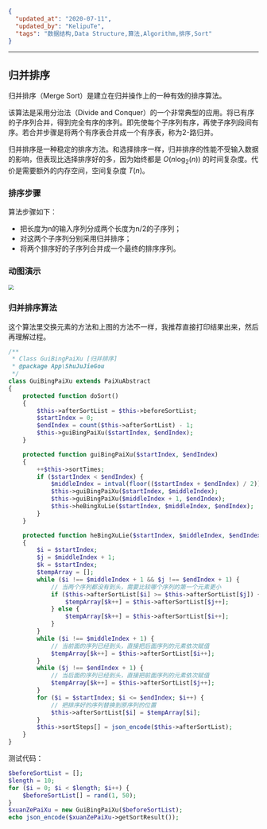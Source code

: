 ```json
{
  "updated_at": "2020-07-11",
  "updated_by": "KelipuTe",
  "tags": "数据结构,Data Structure,算法,Algorithm,排序,Sort"
}
```

---

## 归并排序

归并排序（Merge Sort）是建立在归并操作上的一种有效的排序算法。

该算法是采用分治法（Divide and Conquer）的一个非常典型的应用。将已有序的子序列合并，得到完全有序的序列。即先使每个子序列有序，再使子序列段间有序。若合并步骤是将两个有序表合并成一个有序表，称为2-路归并。 

归并排序是一种稳定的排序方法。和选择排序一样，归并排序的性能不受输入数据的影响，但表现比选择排序好的多，因为始终都是 $O(n \log_2(n))$ 的时间复杂度。代价是需要额外的内存空间，空间复杂度 $T(n)$。

### 排序步骤

算法步骤如下：

- 把长度为n的输入序列分成两个长度为n/2的子序列；
- 对这两个子序列分别采用归并排序；
- 将两个排序好的子序列合并成一个最终的排序序列。

### 动图演示

<img src="E:\GongZuoQu\KTZhiShiKu\Image\ShuJuJieGou\GuiBingPaiXu_img01.gif" style="zoom:67%;" />

### 归并排序算法

这个算法里交换元素的方法和上图的方法不一样，我推荐直接打印结果出来，然后再理解过程。

```php
/**
 * Class GuiBingPaiXu [归并排序]
 * @package App\ShuJuJieGou
 */
class GuiBingPaiXu extends PaiXuAbstract
{
    protected function doSort()
    {
        $this->afterSortList = $this->beforeSortList;
        $startIndex = 0;
        $endIndex = count($this->afterSortList) - 1;
        $this->guiBingPaiXu($startIndex, $endIndex);
    }

    protected function guiBingPaiXu($startIndex, $endIndex)
    {
        ++$this->sortTimes;
        if ($startIndex < $endIndex) {
            $middleIndex = intval(floor(($startIndex + $endIndex) / 2));
            $this->guiBingPaiXu($startIndex, $middleIndex);
            $this->guiBingPaiXu($middleIndex + 1, $endIndex);
            $this->heBingXuLie($startIndex, $middleIndex, $endIndex);
        }
    }

    protected function heBingXuLie($startIndex, $middleIndex, $endIndex)
    {
        $i = $startIndex;
        $j = $middleIndex + 1;
        $k = $startIndex;
        $tempArray = [];
        while ($i !== $middleIndex + 1 && $j !== $endIndex + 1) {
            // 当两个序列都没有到头，需要比较哪个序列的第一个元素更小
            if ($this->afterSortList[$i] >= $this->afterSortList[$j]) {
                $tempArray[$k++] = $this->afterSortList[$j++];
            } else {
                $tempArray[$k++] = $this->afterSortList[$i++];
            }
        }
        while ($i !== $middleIndex + 1) {
            // 当前面的序列已经到头，直接把后面序列的元素依次赋值
            $tempArray[$k++] = $this->afterSortList[$i++];
        }
        while ($j !== $endIndex + 1) {
            // 当后面的序列已经到头，直接把前面序列的元素依次赋值
            $tempArray[$k++] = $this->afterSortList[$j++];
        }
        for ($i = $startIndex; $i <= $endIndex; $i++) {
            // 把排序好的序列替换到原序列的位置
            $this->afterSortList[$i] = $tempArray[$i];
        }
        $this->sortSteps[] = json_encode($this->afterSortList);
    }
}
```

测试代码：

```php
$beforeSortList = [];
$length = 10;
for ($i = 0; $i < $length; $i++) {
    $beforeSortList[] = rand(1, 50);
}
$xuanZePaiXu = new GuiBingPaiXu($beforeSortList);
echo json_encode($xuanZePaiXu->getSortResult());
```